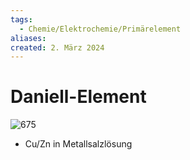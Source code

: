 ```yaml
---
tags:
  - Chemie/Elektrochemie/Primärelement
aliases: 
created: 2. März 2024
---
```


# Daniell-Element

![675](assets/DaniellEL.png)

- Cu/Zn in Metallsalzlösung
